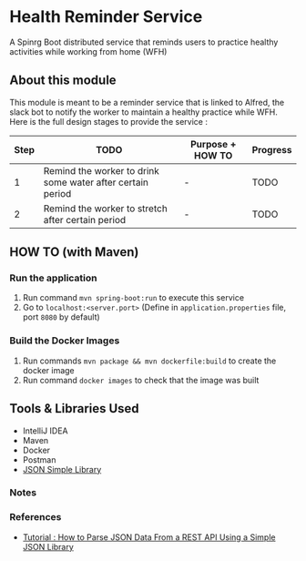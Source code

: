 # Health Reminder Service

A Spinrg Boot distributed service that reminds users to practice healthy activities while working from home (WFH)

## About this module

This module is meant to be a reminder service that is linked to Alfred, the slack bot to notify the worker to maintain a healthy practice while WFH. Here is the full design stages to provide the service :

| Step | TODO                                                       | Purpose + HOW TO | Progress |
| ---- | ---------------------------------------------------------- | ---------------- | -------- |
| 1    | Remind the worker to drink some water after certain period | -                | TODO     |
| 2    | Remind the worker to stretch after certain period          | -                | TODO     |

## HOW TO (with Maven)

### Run the application

1. Run command `mvn spring-boot:run` to execute this service
2. Go to `localhost:<server.port>` (Define in `application.properties` file, port `8080` by default)

### Build the Docker Images

1. Run commands `mvn package && mvn dockerfile:build` to create the docker image
2. Run command `docker images` to check that the image was built

## Tools & Libraries Used

- IntelliJ IDEA
- Maven
- Docker
- Postman
- [JSON Simple Library](https://mvnrepository.com/artifact/com.googlecode.json-simple/json-simple/1.1.1)

### Notes

<!-- #### API Credentials

- On Java class __, the API credentials are not included due to [security practice](https://developers.amadeus.com/blog/best-practices-api-key-storage).
- Create a Slack account and using your own Slack Token Credentials is **required**
- The implementation here fetches those credentials from the machine ENVIRONMENT variables with `System.getenv()`

#### API Response Examples

#### Query Validation

- Most of the special characters such as tab ('\t') ane newline ('\n') character are __unaccepted__ except _whitespace_

### Input Tests

Tests for `` :

For more tests done, look into unit test cases in class `` (located in `/test` directory) -->

### References

- [Tutorial : How to Parse JSON Data From a REST API Using a Simple JSON Library](https://dzone.com/articles/how-to-parse-json-data-from-a-rest-api-using-simpl)
